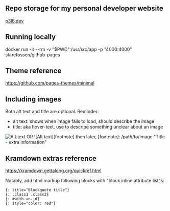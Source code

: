 ## Repo storage for my personal developer website
[p3l6.dev](https://p3l6.dev)

## Running locally
docker run -it --rm -v "$PWD":/usr/src/app -p "4000:4000" starefossen/github-pages

## Theme reference
https://github.com/pages-themes/minimal


## Including images
Both alt text and title are optional. Reminder: 
* alt text: shows when image fails to load, should describe the image
* title: aka hover-text. use to describe something unclear about an image

![Alt text](/path/to/image "Title - extra information")
OR
![Alt text][footnote]
then later,
[footnote]: /path/to/image "Title - extra information"


## Kramdown extras reference

https://kramdown.gettalong.org/quickref.html

Notably, add html markup following blocks with "block inline attribute list"s:

```
{: title="Blockquote title"}
{: .class1 .class2}
{: #with-an-id}
{: style="color: red"}
```
